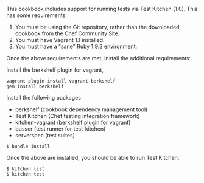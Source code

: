 This cookbook includes support for running tests via Test Kitchen (1.0). This has some requirements.

1. You must be using the Git repository, rather than the downloaded cookbook from the Chef Community Site.
2. You must have Vagrant 1.1 installed.
3. You must have a "sane" Ruby 1.9.3 environment.

Once the above requirements are met, install the additional requirements:

Install the berkshelf plugin for vagrant, 
```
vagrant plugin install vagrant-berkshelf
gem install berkshelf
```
Install the following packages

* berkshelf (cookbook dependency management tool)
* Test Kitchen (Chef testing integration framework)
* kitchen-vagrant (berkshelf plugin for vagrant)
* busser (test runner for test-kitchen)
* serverspec (test suites)

```
$ bundle install
```

Once the above are installed, you should be able to run Test Kitchen:
```
$ kitchen list
$ kitchen test
```
